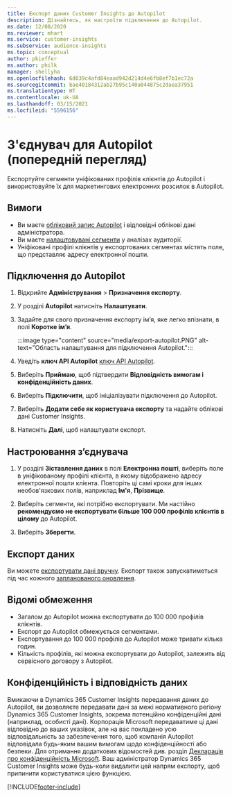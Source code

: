 ```yaml
---
title: Експорт даних Customer Insights до Autopilot
description: Дізнайтесь, як настроїти підключення до Autopilot.
ms.date: 12/08/2020
ms.reviewer: mhart
ms.service: customer-insights
ms.subservice: audience-insights
ms.topic: conceptual
author: pkieffer
ms.author: philk
manager: shellyha
ms.openlocfilehash: 6d039c4afd84eaad942d214d4e6fb8ef7b1ec72a
ms.sourcegitcommit: bae40184312ab27b95c140a044875c2daea37951
ms.translationtype: HT
ms.contentlocale: uk-UA
ms.lasthandoff: 03/15/2021
ms.locfileid: "5596156"
---
```

# <a name="connector-for-autopilot-preview"></a>З'єднувач для Autopilot (попередній перегляд)

Експортуйте сегменти уніфікованих профілів клієнтів до Autopilot і використовуйте їх для маркетингових електронних розсилок в Autopilot. 

## <a name="prerequisites"></a>Вимоги

-   Ви маєте [обліковий запис Autopilot](https://www.autopilothq.com/) і відповідні облікові дані адміністратора.
-   Ви маєте [налаштовувані сегменти](segments.md) у аналізах аудиторії.
-   Уніфіковані профілі клієнтів у експортованих сегментах містять поле, що представляє адресу електронної пошти.

## <a name="connect-to-autopilot"></a>Підключення до Autopilot

1. Відкрийте **Адміністрування** > **Призначення експорту**.

1. У розділі **Autopilot** натисніть **Налаштувати**.

1. Задайте для свого призначення експорту ім’я, яке легко впізнати, в полі **Коротке ім’я**.

   :::image type="content" source="media/export-autopilot.PNG" alt-text="Область налаштування для підключення Autopilot.":::

1. Уведіть **ключ API Autopilot** [ключ API Autopilot](https://autopilot.docs.apiary.io/#).

1. Виберіть **Приймаю**, щоб підтвердити **Відповідність вимогам і конфіденційність даних**.

1. Виберіть **Підключити**, щоб ініціалізувати підключення до Autopilot.

1. Виберіть **Додати себе як користувача експорту** та надайте облікові дані Customer Insights.

1. Натисніть **Далі**, щоб налаштувати експорт.

## <a name="configure-the-connector"></a>Настроювання з’єднувача

1. У розділі **Зіставлення даних** в полі **Електронна пошті**, виберіть поле в уніфікованому профілі клієнта, в якому відображено адресу електронної пошти клієнта. Повторіть ці самі кроки для інших необов'язкових полів, наприклад **Ім'я**, **Прізвище**.

1. Виберіть сегменти, які потрібно експортувати. Ми настійно **рекомендуємо не експортувати більше 100 000 профілів клієнтів в цілому** до Autopilot. 

1. Виберіть **Зберегти**.

## <a name="export-the-data"></a>Експорт даних

Ви можете [експортувати дані вручну](export-destinations.md). Експорт також запускатиметься під час кожного [запланованого оновлення](system.md#schedule-tab).

## <a name="known-limitations"></a>Відомі обмеження

- Загалом до Autopilot можна експортувати до 100 000 профілів клієнтів.
- Експорт до Autopilot обмежується сегментами.
- Експортування до 100 000 профілів до Autopilot може тривати кілька годин. 
- Кількість профілів, які можна експортувати до Autopilot, залежить від сервісного договору з Autopilot.

## <a name="data-privacy-and-compliance"></a>Конфіденційність і відповідність даних

Вмикаючи в Dynamics 365 Customer Insights передавання даних до Autopilot, ви дозволяєте передавати дані за межі нормативного регіону Dynamics 365 Customer Insights, зокрема потенційно конфіденційні дані (наприклад, особисті дані). Корпорація Microsoft передаватиме ці дані відповідно до ваших указівок, але на вас покладено усю відповідальність за забезпечення того, щоб компанія Autopilot відповідала будь-яким вашим вимогам щодо конфіденційності або безпеки. Для отримання додаткових відомостей див. розділ [Декларація про конфіденційність Microsoft](https://go.microsoft.com/fwlink/?linkid=396732).
Ваш адміністратор Dynamics 365 Customer Insights може будь-коли видалити цей напрям експорту, щоб припинити користуватися цією функцією.


[!INCLUDE[footer-include](../includes/footer-banner.md)]